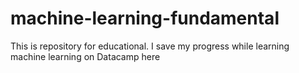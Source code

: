 # machine-learning-fundamental
This is repository for educational. I save my progress while learning machine learning on Datacamp here
